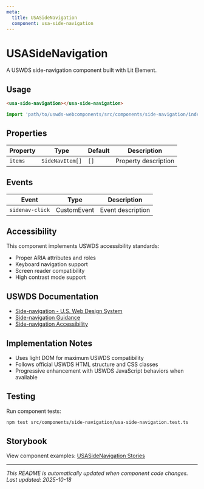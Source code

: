 ```yaml
---
meta:
  title: USASideNavigation
  component: usa-side-navigation
---
```


# USASideNavigation

A USWDS side-navigation component built with Lit Element.

## Usage

```html
<usa-side-navigation></usa-side-navigation>
```

```javascript
import 'path/to/uswds-webcomponents/src/components/side-navigation/index.js';
```

## Properties

| Property | Type            | Default | Description          |
| -------- | --------------- | ------- | -------------------- |
| `items`  | `SideNavItem[]` | `[]`    | Property description |

## Events

| Event           | Type        | Description       |
| --------------- | ----------- | ----------------- |
| `sidenav-click` | CustomEvent | Event description |

## Accessibility

This component implements USWDS accessibility standards:

- Proper ARIA attributes and roles
- Keyboard navigation support
- Screen reader compatibility
- High contrast mode support

## USWDS Documentation

- [Side-navigation - U.S. Web Design System](https://designsystem.digital.gov/components/side-navigation/)
- [Side-navigation Guidance](https://designsystem.digital.gov/components/side-navigation/#guidance)
- [Side-navigation Accessibility](https://designsystem.digital.gov/components/side-navigation/#accessibility)

## Implementation Notes

- Uses light DOM for maximum USWDS compatibility
- Follows official USWDS HTML structure and CSS classes
- Progressive enhancement with USWDS JavaScript behaviors when available

## Testing

Run component tests:

```bash
npm test src/components/side-navigation/usa-side-navigation.test.ts
```

## Storybook

View component examples: [USASideNavigation Stories](http://localhost:6006/?path=/story/components-side-navigation)

---

_This README is automatically updated when component code changes._
_Last updated: 2025-10-18_
